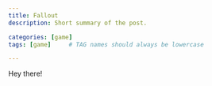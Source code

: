 ```yaml
---
title: Fallout
description: Short summary of the post.

categories: [game]
tags: [game]     # TAG names should always be lowercase

---
```


Hey there!
